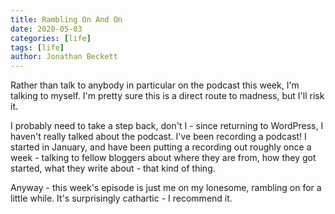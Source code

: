 ```yaml
---
title: Rambling On And On
date: 2020-05-03
categories: [life]
tags: [life]
author: Jonathan Beckett
---
```


Rather than talk to anybody in particular on the podcast this week, I'm talking to myself. I'm pretty sure this is a direct route to madness, but I'll risk it.

I probably need to take a step back, don't I - since returning to WordPress, I haven't really talked about the podcast. I've been recording a podcast! I started in January, and have been putting a recording out roughly once a week - talking to fellow bloggers about where they are from, how they got started, what they write about - that kind of thing.

Anyway - this week's episode is just me on my lonesome, rambling on for a little while. It's surprisingly cathartic - I recommend it.